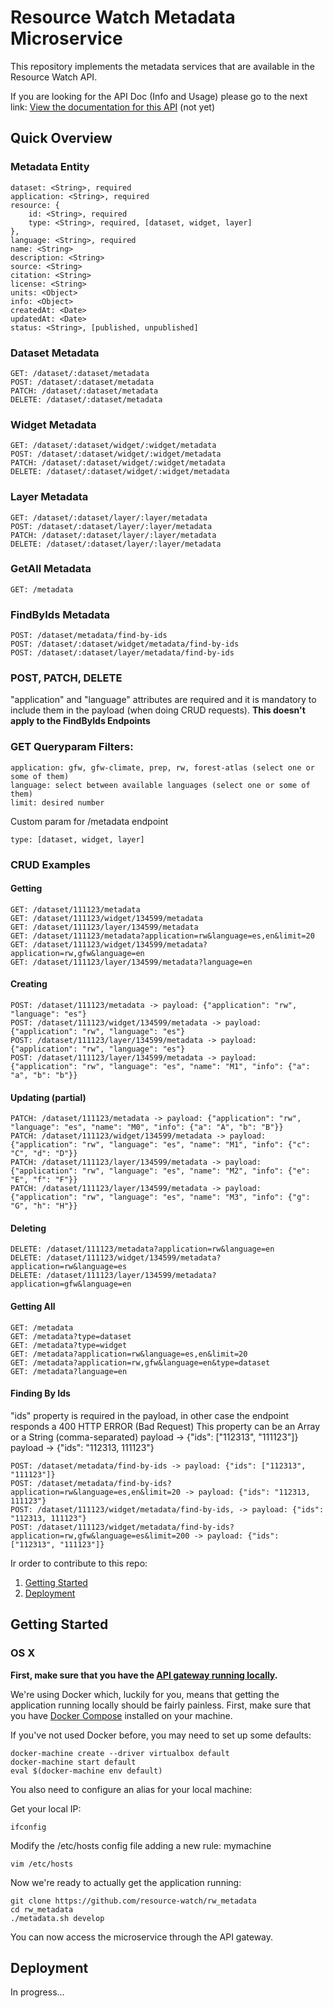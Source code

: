# Resource Watch Metadata Microservice

This repository implements the metadata services that are available in the Resource Watch API.

If you are looking for the API Doc (Info and Usage) please go to the next link:
[View the documentation for this
API](http://gfw-api.github.io/swagger-ui/?url=https://raw.githubusercontent.com/resource-watch/rw_metadata/master/application/microservice/swagger.yml#/) (not yet)

## Quick Overview

### Metadata Entity

```
dataset: <String>, required
application: <String>, required
resource: {
    id: <String>, required
    type: <String>, required, [dataset, widget, layer]
},
language: <String>, required
name: <String>
description: <String>
source: <String>
citation: <String>
license: <String>
units: <Object>
info: <Object>
createdAt: <Date>
updatedAt: <Date>
status: <String>, [published, unpublished]
```

### Dataset Metadata

```
GET: /dataset/:dataset/metadata
POST: /dataset/:dataset/metadata
PATCH: /dataset/:dataset/metadata
DELETE: /dataset/:dataset/metadata
```

### Widget Metadata

```
GET: /dataset/:dataset/widget/:widget/metadata
POST: /dataset/:dataset/widget/:widget/metadata
PATCH: /dataset/:dataset/widget/:widget/metadata
DELETE: /dataset/:dataset/widget/:widget/metadata
```

### Layer Metadata

```
GET: /dataset/:dataset/layer/:layer/metadata
POST: /dataset/:dataset/layer/:layer/metadata
PATCH: /dataset/:dataset/layer/:layer/metadata
DELETE: /dataset/:dataset/layer/:layer/metadata
```

### GetAll Metadata

```
GET: /metadata
```

### FindByIds Metadata

```
POST: /dataset/metadata/find-by-ids
POST: /dataset/:dataset/widget/metadata/find-by-ids
POST: /dataset/:dataset/layer/metadata/find-by-ids
```

### POST, PATCH, DELETE

"application" and "language" attributes are required and it is mandatory to include them in the payload (when doing CRUD requests).
**This doesn't apply to the FindByIds Endpoints**

### GET Queryparam Filters:

```
application: gfw, gfw-climate, prep, rw, forest-atlas (select one or some of them)
language: select between available languages (select one or some of them)
limit: desired number
```

Custom param for /metadata endpoint
```
type: [dataset, widget, layer]
```

### CRUD Examples

#### Getting

```
GET: /dataset/111123/metadata
GET: /dataset/111123/widget/134599/metadata
GET: /dataset/111123/layer/134599/metadata
GET: /dataset/111123/metadata?application=rw&language=es,en&limit=20
GET: /dataset/111123/widget/134599/metadata?application=rw,gfw&language=en
GET: /dataset/111123/layer/134599/metadata?language=en
```

#### Creating

```
POST: /dataset/111123/metadata -> payload: {"application": "rw", "language": "es"}
POST: /dataset/111123/widget/134599/metadata -> payload: {"application": "rw", "language": "es"}
POST: /dataset/111123/layer/134599/metadata -> payload: {"application": "rw", "language": "es"}
POST: /dataset/111123/layer/134599/metadata -> payload: {"application": "rw", "language": "es", "name": "M1", "info": {"a": "a", "b": "b"}}
```

#### Updating (partial)

```
PATCH: /dataset/111123/metadata -> payload: {"application": "rw", "language": "es", "name": "M0", "info": {"a": "A", "b": "B"}}
PATCH: /dataset/111123/widget/134599/metadata -> payload: {"application": "rw", "language": "es", "name": "M1", "info": {"c": "C", "d": "D"}}
PATCH: /dataset/111123/layer/134599/metadata -> payload: {"application": "rw", "language": "es", "name": "M2", "info": {"e": "E", "f": "F"}}
PATCH: /dataset/111123/layer/134599/metadata -> payload: {"application": "rw", "language": "es", "name": "M3", "info": {"g": "G", "h": "H"}}
```

#### Deleting

```
DELETE: /dataset/111123/metadata?application=rw&language=en
DELETE: /dataset/111123/widget/134599/metadata?application=rw&language=es
DELETE: /dataset/111123/layer/134599/metadata?application=gfw&language=en
```

#### Getting All

```
GET: /metadata
GET: /metadata?type=dataset
GET: /metadata?type=widget
GET: /metadata?application=rw&language=es,en&limit=20
GET: /metadata?application=rw,gfw&language=en&type=dataset
GET: /metadata?language=en
```

#### Finding By Ids

"ids" property is required in the payload, in other case the endpoint responds a 400 HTTP ERROR (Bad Request)
This property can be an Array or a String (comma-separated)
payload -> {"ids": ["112313", "111123"]}
payload -> {"ids": "112313, 111123"}

```
POST: /dataset/metadata/find-by-ids -> payload: {"ids": ["112313", "111123"]}
POST: /dataset/metadata/find-by-ids?application=rw&language=es,en&limit=20 -> payload: {"ids": "112313, 111123"}
POST: /dataset/111123/widget/metadata/find-by-ids, -> payload: {"ids": "112313, 111123"}
POST: /dataset/111123/widget/metadata/find-by-ids?application=rw,gfw&language=es&limit=200 -> payload: {"ids": ["112313", "111123"]}
```

Ir order to contribute to this repo:

1. [Getting Started](#getting-started)
2. [Deployment](#deployment)

## Getting Started

### OS X

**First, make sure that you have the [API gateway running
locally](https://github.com/control-tower/control-tower).**

We're using Docker which, luckily for you, means that getting the
application running locally should be fairly painless. First, make sure
that you have [Docker Compose](https://docs.docker.com/compose/install/)
installed on your machine.

If you've not used Docker before, you may need to set up some defaults:

```
docker-machine create --driver virtualbox default
docker-machine start default
eval $(docker-machine env default)
```

You also need to configure an alias for your local machine:

Get your local IP:

```
ifconfig
```

Modify the /etc/hosts config file adding a new rule:
<your ip> mymachine
```
vim /etc/hosts
```

Now we're ready to actually get the application running:

```
git clone https://github.com/resource-watch/rw_metadata
cd rw_metadata
./metadata.sh develop
```

You can now access the microservice through the API gateway.

## Deployment

In progress...
